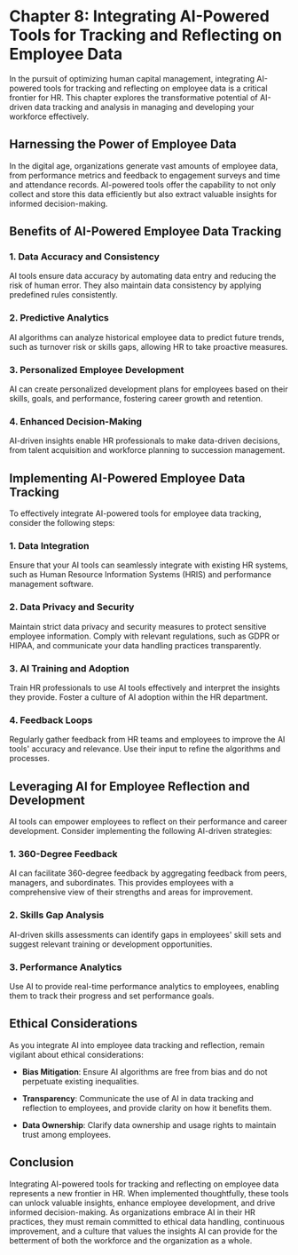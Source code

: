 Chapter 8: Integrating AI-Powered Tools for Tracking and Reflecting on Employee Data
====================================================================================

In the pursuit of optimizing human capital management, integrating AI-powered tools for tracking and reflecting on employee data is a critical frontier for HR. This chapter explores the transformative potential of AI-driven data tracking and analysis in managing and developing your workforce effectively.

Harnessing the Power of Employee Data
-------------------------------------

In the digital age, organizations generate vast amounts of employee data, from performance metrics and feedback to engagement surveys and time and attendance records. AI-powered tools offer the capability to not only collect and store this data efficiently but also extract valuable insights for informed decision-making.

**Benefits of AI-Powered Employee Data Tracking**
-------------------------------------------------

### 1. **Data Accuracy and Consistency**

AI tools ensure data accuracy by automating data entry and reducing the risk of human error. They also maintain data consistency by applying predefined rules consistently.

### 2. **Predictive Analytics**

AI algorithms can analyze historical employee data to predict future trends, such as turnover risk or skills gaps, allowing HR to take proactive measures.

### 3. **Personalized Employee Development**

AI can create personalized development plans for employees based on their skills, goals, and performance, fostering career growth and retention.

### 4. **Enhanced Decision-Making**

AI-driven insights enable HR professionals to make data-driven decisions, from talent acquisition and workforce planning to succession management.

Implementing AI-Powered Employee Data Tracking
----------------------------------------------

To effectively integrate AI-powered tools for employee data tracking, consider the following steps:

### 1. **Data Integration**

Ensure that your AI tools can seamlessly integrate with existing HR systems, such as Human Resource Information Systems (HRIS) and performance management software.

### 2. **Data Privacy and Security**

Maintain strict data privacy and security measures to protect sensitive employee information. Comply with relevant regulations, such as GDPR or HIPAA, and communicate your data handling practices transparently.

### 3. **AI Training and Adoption**

Train HR professionals to use AI tools effectively and interpret the insights they provide. Foster a culture of AI adoption within the HR department.

### 4. **Feedback Loops**

Regularly gather feedback from HR teams and employees to improve the AI tools' accuracy and relevance. Use their input to refine the algorithms and processes.

Leveraging AI for Employee Reflection and Development
-----------------------------------------------------

AI tools can empower employees to reflect on their performance and career development. Consider implementing the following AI-driven strategies:

### 1. **360-Degree Feedback**

AI can facilitate 360-degree feedback by aggregating feedback from peers, managers, and subordinates. This provides employees with a comprehensive view of their strengths and areas for improvement.

### 2. **Skills Gap Analysis**

AI-driven skills assessments can identify gaps in employees' skill sets and suggest relevant training or development opportunities.

### 3. **Performance Analytics**

Use AI to provide real-time performance analytics to employees, enabling them to track their progress and set performance goals.

Ethical Considerations
----------------------

As you integrate AI into employee data tracking and reflection, remain vigilant about ethical considerations:

* **Bias Mitigation**: Ensure AI algorithms are free from bias and do not perpetuate existing inequalities.

* **Transparency**: Communicate the use of AI in data tracking and reflection to employees, and provide clarity on how it benefits them.

* **Data Ownership**: Clarify data ownership and usage rights to maintain trust among employees.

Conclusion
----------

Integrating AI-powered tools for tracking and reflecting on employee data represents a new frontier in HR. When implemented thoughtfully, these tools can unlock valuable insights, enhance employee development, and drive informed decision-making. As organizations embrace AI in their HR practices, they must remain committed to ethical data handling, continuous improvement, and a culture that values the insights AI can provide for the betterment of both the workforce and the organization as a whole.
